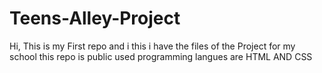 # Teens-Alley-Project
Hi, This is my First repo and i this i have the files of the Project for my school this repo is public used programming langues are HTML AND CSS
